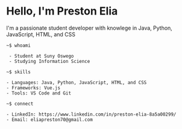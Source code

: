 # Hello, I'm Preston Elia

I'm a passionate student developer with knowlege in Java, Python, JavaScript, HTML, and CSS
```shell
~$ whoami

 - Student at Suny Oswego
 - Studying Information Science

~$ skills

- Languages: Java, Python, JavaScript, HTML, and CSS
- Frameworks: Vue.js
- Tools: VS Code and Git

~$ connect

- LinkedIn: https://www.linkedin.com/in/preston-elia-8a5a00299/
- Email: eliapreston70@gmail.com
